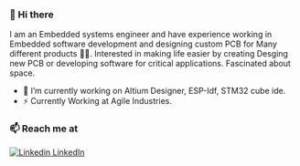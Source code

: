 ### 👋 Hi there 
I am an Embedded systems engineer and have experience working in Embedded software development and designing custom PCB for Many different products 👨‍💻. Interested in making life easier by creating Desging new PCB or developing software for critical applications. Fascinated about space.


- 🔭 I’m currently working on Altium Designer, ESP-Idf, STM32 cube ide.
- ⚡ Currently Working at Agile Industries.

### 📫 Reach me at 
[![Linkedin](https://i.stack.imgur.com/gVE0j.png) LinkedIn](https://www.linkedin.com/in/mohannad-alzaatreh/)
